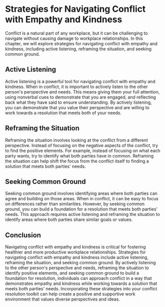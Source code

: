 Strategies for Navigating Conflict with Empathy and Kindness
======================================================================================================================

Conflict is a natural part of any workplace, but it can be challenging to navigate without causing damage to workplace relationships. In this chapter, we will explore strategies for navigating conflict with empathy and kindness, including active listening, reframing the situation, and seeking common ground.

Active Listening
----------------

Active listening is a powerful tool for navigating conflict with empathy and kindness. When in conflict, it is important to actively listen to the other person's perspective and needs. This means giving them your full attention, using nonverbal cues to demonstrate that you are engaged, and reflecting back what they have said to ensure understanding. By actively listening, you can demonstrate that you value their perspective and are willing to work towards a resolution that meets both of your needs.

Reframing the Situation
-----------------------

Reframing the situation involves looking at the conflict from a different perspective. Instead of focusing on the negative aspects of the conflict, try to find the positive elements. For example, instead of focusing on what each party wants, try to identify what both parties have in common. Reframing the situation can help shift the focus from the conflict itself to finding a solution that meets both parties' needs.

Seeking Common Ground
---------------------

Seeking common ground involves identifying areas where both parties can agree and building on those areas. When in conflict, it can be easy to focus on differences rather than similarities. However, by seeking common ground, you can build a foundation for a resolution that meets both parties' needs. This approach requires active listening and reframing the situation to identify areas where both parties share similar goals or values.

Conclusion
----------

Navigating conflict with empathy and kindness is critical for fostering healthier and more productive workplace relationships. Strategies for navigating conflict with empathy and kindness include active listening, reframing the situation, and seeking common ground. By actively listening to the other person's perspective and needs, reframing the situation to identify positive elements, and seeking common ground to build a foundation for resolution, individuals can approach conflict in a way that demonstrates empathy and kindness while working towards a solution that meets both parties' needs. Incorporating these strategies into your conflict resolution toolkit can help create a positive and supportive work environment that values diverse perspectives and ideas.
